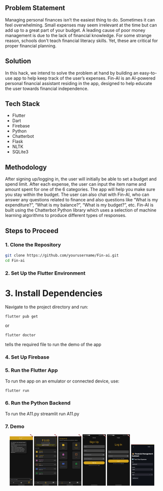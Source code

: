 ## Problem Statement
Managing personal finances isn’t the easiest thing to do. Sometimes it can feel overwhelming. Small expenses may seem irrelevant at the time but can add up to a great part of your budget. A leading cause of poor money management is due to the lack of financial knowledge. For some strange reason, schools don't teach financial literacy skills. Yet, these are critical for proper financial planning.

## Solution
In this hack, we intend to solve the problem at hand by building an easy-to-use app to help keep track of the user’s expenses. Fin-AI is an AI-powered personal financial assistant residing in the app, designed to help educate the user towards financial independence.

## Tech Stack
- Flutter
- Dart
- Firebase
- Python
- Chatterbot
- Flask
- NLTK
- SQLite3

## Methodology
After signing up/logging in, the user will initially be able to set a budget and spend limit. After each expense, the user can input the item name and amount spent for one of the 6 categories. The app will help you make sure you stay within the budget. The user can also chat with Fin-AI, who can answer any questions related to finance and also questions like “What is my expenditure?”, “What is my balance?”, “What is my budget?”, etc. Fin-AI is built using the Chatterbot Python library which uses a selection of machine learning algorithms to produce different types of responses.

## Steps to Proceed

### 1. Clone the Repository
```sh
git clone https://github.com/yourusername/Fin-ai.git
cd Fin-ai
```
### 2. Set Up the Flutter Environment

# 3. Install Dependencies

Navigate to the project directory and run:
```sh
flutter pub get
```
or

```sh
flutter doctor
```
tells the required file to run the demo of the app

### 4. Set Up Firebase

### 5. Run the Flutter App
To run the app on an emulator or connected device, use:
```sh
flutter run
```
### 6. Run the Python Backend
To run the A11.py
streamlit run A11.py

### 7. Demo
<div align="center">
  <img width="15%" src="assets/screen1.jpg"/>
  <img width="15%" src="assets/screen2.jpg"/>
  <img width="15%" src="assets/screen3.jpg"/>
  <img width="15%" src="assets/screen4.jpg"/>
  <img width="15%" src="assets/screen5.jpg"/>
  <img width="15%" src="assets/screen6.png"/>
</div>



